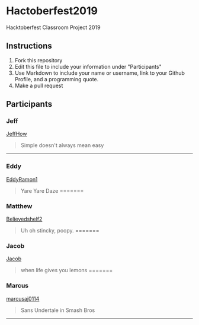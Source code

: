 # Hactoberfest2019
Hacktoberfest Classroom Project 2019

## Instructions
1. Fork this repository
2. Edit this file to include your information under "Participants"
3. Use Markdown to include your name or username, link to your Github Profile, and a programming quote.
4. Make a pull request

## Participants

### Jeff 
[JeffHow](https://github.com/jeffhow/)
> Simple doesn't always mean easy
---
### Eddy
[EddyRamon1](https://github.com/EddyRamon1/)
> Yare Yare Daze
=======

### Matthew
[Believedshelf2](https://github.com/believedshelf2/)
>Uh oh stincky, poopy.
=======
### Jacob
[Jacob](https://github.com/jake112311/)
> when life gives you lemons
=======

### Marcus
[marcusaj0114](https://github.com/marcusaj0114/)
> Sans Undertale in Smash Bros
---
